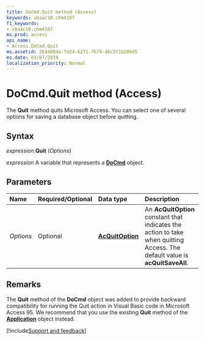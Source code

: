 ```yaml
---
title: DoCmd.Quit method (Access)
keywords: vbaac10.chm4167
f1_keywords:
- vbaac10.chm4167
ms.prod: access
api_name:
- Access.DoCmd.Quit
ms.assetid: 2644084a-fd24-6271-7679-46c5f1b206d5
ms.date: 03/07/2019
localization_priority: Normal
---
```



# DoCmd.Quit method (Access)

The **Quit** method quits Microsoft Access. You can select one of several options for saving a database object before quitting.


## Syntax

_expression_.**Quit** (_Options_)

_expression_ A variable that represents a **[DoCmd](Access.DoCmd.md)** object.


## Parameters

|Name|Required/Optional|Data type|Description|
|:-----|:-----|:-----|:-----|
| _Options_|Optional|**[AcQuitOption](Access.AcQuitOption.md)**|An **AcQuitOption** constant that indicates the action to take when quitting Access. The default value is **acQuitSaveAll**.|

## Remarks

The **Quit** method of the **DoCmd** object was added to provide backward compatibility for running the Quit action in Visual Basic code in Microsoft Access 95. We recommend that you use the existing **Quit** method of the **[Application](Access.Application.md)** object instead.




[!include[Support and feedback](~/includes/feedback-boilerplate.md)]
